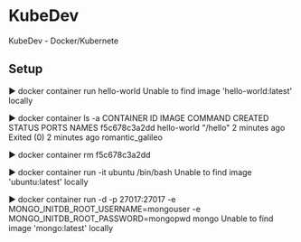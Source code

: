 # KubeDev
KubeDev - Docker/Kubernete


## Setup
▶ docker container run hello-world
Unable to find image 'hello-world:latest' locally

▶ docker container ls -a
CONTAINER ID   IMAGE         COMMAND    CREATED         STATUS                     PORTS     NAMES
f5c678c3a2dd   hello-world   "/hello"   2 minutes ago   Exited (0) 2 minutes ago             romantic_galileo

▶ docker container rm f5c678c3a2dd

▶ docker container run -it ubuntu /bin/bash
Unable to find image 'ubuntu:latest' locally

▶ docker container run -d -p 27017:27017 -e MONGO_INITDB_ROOT_USERNAME=mongouser -e MONGO_INITDB_ROOT_PASSWORD=mongopwd mongo
Unable to find image 'mongo:latest' locally

